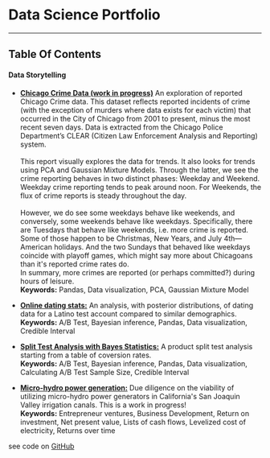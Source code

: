 # Data Science Portfolio
------
## Table Of Contents

#### Data Storytelling

* [**Chicago Crime Data (work in progress)**](https://caheredia.github.io/chicago_crime_data/build/html/index.html) An exploration of reported Chicago Crime data. This dataset reflects reported incidents of crime (with the exception of murders where data exists for each victim) that occurred in the City of Chicago from 2001 to present, minus the most recent seven days. Data is extracted from the Chicago Police Department’s CLEAR (Citizen Law Enforcement Analysis and Reporting) system. <br /><br />This report visually explores the data for trends. It also looks for trends using PCA and Gaussian Mixture Models. Through the latter, we see the crime reporting behaves in two distinct phases: Weekday and Weekend. Weekday crime reporting tends to peak around noon. For Weekends, the flux of crime reports is steady throughout the day. <br /><br />However, we do see some weekdays behave like weekends, and conversely, some weekends behave like weekdays. Specifically, there are Tuesdays that behave like weekends, i.e. more crime is reported. Some of those happen to be Christmas, New Years, and July 4th—American holidays. And the two Sundays that behaved like weekdays coincide with playoff games, which might say more about Chicagoans than it's reported crime rates do.<br />In summary, more crimes are reported (or perhaps committed?) during hours of leisure. 
<br />  **Keywords:** Pandas, Data visualization, PCA, Gaussian Mixture Model

* [**Online dating stats:**](/okc/2017-8-21_ch_okc_response_data_bayes.md) An analysis, with posterior distributions, of dating data for a Latino test account compared to similar demographics.  <br />  **Keywords:** A/B Test, Bayesian inference, Pandas, Data visualization, Credible Interval

* [**Split Test Analysis with Bayes Statistics:**](https://nbviewer.jupyter.org/github/caheredia/Data_Science_Portfolio/blob/master/Galvanize/deliver/q3-Copy1.ipynb#Loading-data) A product split test analysis starting from a table of coversion rates. <br />  **Keywords:** A/B Test, Bayesian inference, Pandas, Data visualization, Calculating A/B Test Sample Size, Credible Interval 

* [**Micro-hydro power generation:**](/hydro/2017-10-6_ch_micro_hydro_roi.md) Due diligence on the viability of utilizing micro-hydro power generators in California's San Joaquin Valley irrigation canals. This is a work in progress! <br />  **Keywords:** Entrepreneur ventures, Business Development, Return on investment, Net present value, Lists of cash flows, Levelized cost of electricity, Returns over time

see code on [GitHub](https://github.com/caheredia)
